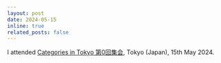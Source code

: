 ```yaml
---
layout: post
date: 2024-05-15
inline: true
related_posts: false
---
```


I attended <a href="https://sites.google.com/view/categoriesintokyo/%E7%AC%AC0%E5%9B%9E%E9%9B%86%E4%BC%9A">Categories in Tokyo 第0回集会</a>, Tokyo (Japan), 15th May 2024.
